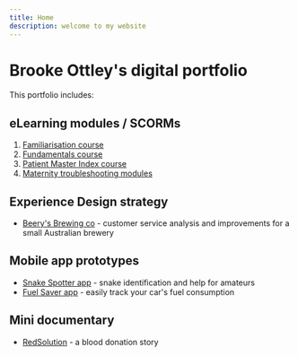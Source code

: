 ```yaml
---
title: Home
description: welcome to my website
---
```


# Brooke Ottley's digital portfolio

This portfolio includes:

## eLearning modules / SCORMs
1. [Familiarisation course](EPR)
2. [Fundamentals course](Fundamentals)
3. [Patient Master Index course](PMI)
4. [Maternity troubleshooting modules](Maternity)

## Experience Design strategy
* [Beery's Brewing co](beery) - customer service analysis and improvements for a small Australian brewery

## Mobile app prototypes
* [Snake Spotter app](snakespotter) - snake identification and help for amateurs
* [Fuel Saver app](fuelapp) - easily track your car's fuel consumption

## Mini documentary
* [RedSolution](redsolution) - a blood donation story
